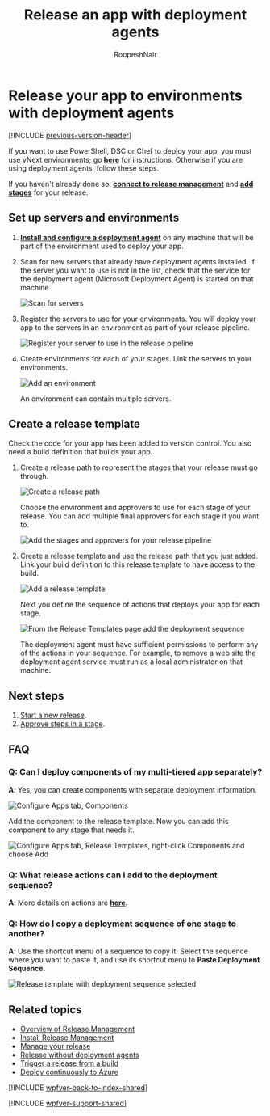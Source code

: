 ﻿---
title: Release an app with deployment agents
ms.custom: seodec18
description: Release your app to environments with deployment agents in Release Management server/client for Visual Studio 2015 and TFS 2015
ms.assetid: 34E3CA4A-A37E-4B8F-9BC2-4613851469A1
ms.topic: conceptual
ms.author: ronai
author: RoopeshNair
ms.date: 07/16/2018
monikerRange: '>= tfs-2013'
---

# Release your app to environments with deployment agents

[!INCLUDE [previous-version-header](../includes/previous-version-header.md)]

If you want to use PowerShell, DSC or Chef to deploy your app, you must 
use vNext environments; go 
**[here](release-without-agents.md)** for instructions.
Otherwise if you are using deployment agents, follow these steps.

If you haven't already done so, 
**[connect to release management](manage-your-release.md#ConnectRMUrl)** 
and **[add stages](manage-your-release.md#AddStages)** 
for your release.

<a name="SetupEnv"></a>
## Set up servers and environments

1. **[Install and configure a deployment agent](install-release-management/install-deployment-agent.md)** 
   on any machine that will be part of the environment used to deploy your app.

1. Scan for new servers that already have deployment agents installed.
   If the server you want to use is not in the list, 
   check that the service for the deployment agent (Microsoft Deployment Agent) 
   is started on that machine.

   ![Scan for servers](media/release-with-agents-01.png)

1. Register the servers to use for your environments. You will deploy your app to 
   the servers in an environment as part of your release pipeline.

   ![Register your server to use in the release pipeline](media/release-with-agents-02.png)

1. Create environments for each of your stages. Link the servers to your environments.

   ![Add an environment](media/release-with-agents-03.png)

   An environment can contain multiple servers.

<a name="CreateReleaseTemplate"></a>
## Create a release template

Check the code for your app has been added to version control.
You also need a build definition that builds your app.

1. Create a release path to represent the stages that your release must go through.

   ![Create a release path](media/release-with-agents-04.png)

   Choose the environment and approvers to use for each stage of your release.
   You can add multiple final approvers for each stage if you want to.

   ![Add the stages and approvers for your release pipeline](media/release-with-agents-05.png)

1. Create a release template and use the release path that you just added.
   Link your build definition to this release template to have access to the build.
   
   ![Add a release template](media/release-with-agents-06.png)

   Next you define the sequence of actions that deploys your app for each stage.
   
   ![From the Release Templates page add the deployment sequence](media/release-with-agents-07.png)

   The deployment agent must have sufficient permissions to perform 
   any of the actions in your sequence.
   For example, to remove a web site the deployment agent service must 
   run as a local administrator on that machine.

## Next steps

1.  [Start a new release](manage-your-release.md#StartRelease).
1.  [Approve steps in a stage](manage-your-release.md#ApproveSteps).

## FAQ

### Q: Can I deploy components of my multi-tiered app separately?

**A**: Yes, you can create components with separate deployment information.

![Configure Apps tab, Components](media/release-with-agents-08.png)

Add the component to the release template. Now you can add this 
component to any stage that needs it.

![Configure Apps tab, Release Templates, right-click Components and choose Add](media/release-with-agents-09.png)

### Q: What release actions can I add to the deployment sequence?

**A**: More details on actions are **[here](release-actions.md)**.

### Q: How do I copy a deployment sequence of one stage to another?

**A**: Use the shortcut menu of a sequence to copy it.
Select the sequence where you want to paste it, 
and use its shortcut menu to **Paste Deployment Sequence**.  

![Release template with deployment sequence selected](media/release-with-agents-10.png)

## Related topics

* [Overview of Release Management](release-management-overview.md)
* [Install Release Management](install-release-management.md)
* [Manage your release](manage-your-release.md)
* [Release without deployment agents](release-without-agents.md)
* [Trigger a release from a build](trigger-a-release.md)
* [Deploy continuously to Azure](deploy-continuously-to-azure.md) 
 
[!INCLUDE [wpfver-back-to-index-shared](../includes/wpfver-back-to-index-shared.md)]
 
[!INCLUDE [wpfver-support-shared](../includes/wpfver-support-shared.md)]
